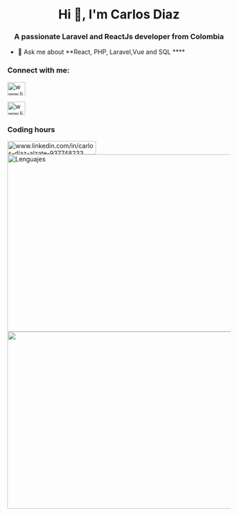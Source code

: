 <h1 align="center">Hi 👋, I'm Carlos Diaz</h1>
<h3 align="center">A passionate Laravel and ReactJs developer from Colombia</h3>

- 💬 Ask me about **React, PHP, Laravel,Vue and SQL ****
<h3 align="left">Connect with me:</h3>
<p align="left">
<a href="https://www.linkedin.com/in/carlos-díaz-alzate-937748233" target="blank"><img align="center" src="https://raw.githubusercontent.com/rahuldkjain/github-profile-readme-generator/master/src/images/icons/Social/linked-in-alt.svg" alt="www.linkedin.com/in/carlos-díaz-alzate-937748233" height="30" width="40" /></a>
</p> 
<a href="https://youtube.com/@lawyercode7311" >  <img align="center" src="https://yt3.ggpht.com/ytc/AMLnZu-REMg32owErG8JSKx8JwSGFVMQnjwVDsDrBAl8nw=s900-c-k-c0x00ffffff-no-rj" alt="www.linkedin.com/in/carlos-díaz-alzate-937748233" height="30" width="40" />   </a>

<h3 >Coding hours</h3>
<a href="https://wakatime.com/@b832462f-dac4-41ed-a2bc-7e2db9ae6e6a" target="blank"><img align="center" src="https://wakatime.com/badge/user/b832462f-dac4-41ed-a2bc-7e2db9ae6e6a.svg" alt="www.linkedin.com/in/carlos-díaz-alzate-937748233" height="30" width="200" /></a> 




<img align="center" src="https://wakatime.com/share/@b832462f-dac4-41ed-a2bc-7e2db9ae6e6a/179f10e3-079c-404f-8c0b-97eed3103c38.svg" alt="Lenguajes" height="400" width="600" />

<img src="https://wakatime.com/share/@b832462f-dac4-41ed-a2bc-7e2db9ae6e6a/1ce710fe-3c4c-45cd-b472-0fdec5456840.svg" height="400" width="600" />

    

